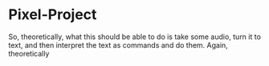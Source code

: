 Pixel-Project
=============

So, theoretically, what this should be able to do is take some audio, turn it to text, and then interpret the text as commands and do them. Again, theoretically
